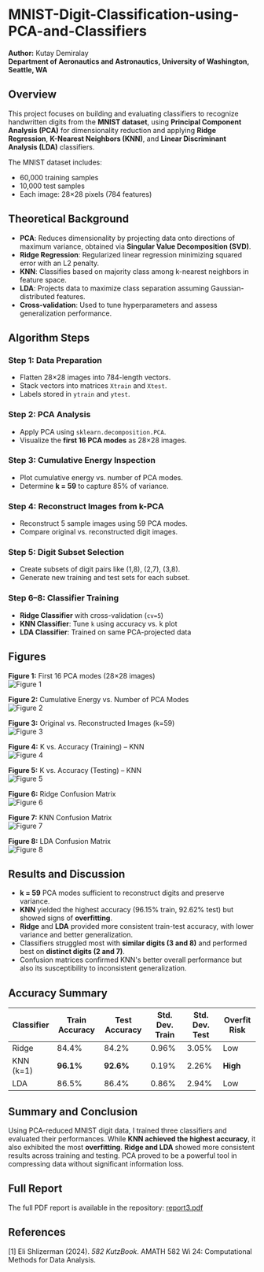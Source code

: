 # MNIST-Digit-Classification-using-PCA-and-Classifiers

**Author:** Kutay Demiralay  
**Department of Aeronautics and Astronautics, University of Washington, Seattle, WA**

## Overview

This project focuses on building and evaluating classifiers to recognize handwritten digits from the **MNIST dataset**, using **Principal Component Analysis (PCA)** for dimensionality reduction and applying **Ridge Regression**, **K-Nearest Neighbors (KNN)**, and **Linear Discriminant Analysis (LDA)** classifiers.

The MNIST dataset includes:
- 60,000 training samples
- 10,000 test samples
- Each image: 28×28 pixels (784 features)

## Theoretical Background

- **PCA**: Reduces dimensionality by projecting data onto directions of maximum variance, obtained via **Singular Value Decomposition (SVD)**.
- **Ridge Regression**: Regularized linear regression minimizing squared error with an L2 penalty.
- **KNN**: Classifies based on majority class among k-nearest neighbors in feature space.
- **LDA**: Projects data to maximize class separation assuming Gaussian-distributed features.
- **Cross-validation**: Used to tune hyperparameters and assess generalization performance.

## Algorithm Steps

### Step 1: Data Preparation

- Flatten 28×28 images into 784-length vectors.
- Stack vectors into matrices `Xtrain` and `Xtest`.
- Labels stored in `ytrain` and `ytest`.

### Step 2: PCA Analysis

- Apply PCA using `sklearn.decomposition.PCA`.
- Visualize the **first 16 PCA modes** as 28×28 images.

### Step 3: Cumulative Energy Inspection

- Plot cumulative energy vs. number of PCA modes.
- Determine **k = 59** to capture 85% of variance.

### Step 4: Reconstruct Images from k-PCA

- Reconstruct 5 sample images using 59 PCA modes.
- Compare original vs. reconstructed digit images.

### Step 5: Digit Subset Selection

- Create subsets of digit pairs like (1,8), (2,7), (3,8).
- Generate new training and test sets for each subset.

### Step 6–8: Classifier Training

- **Ridge Classifier** with cross-validation (`cv=5`)
- **KNN Classifier**: Tune `k` using accuracy vs. k plot
- **LDA Classifier**: Trained on same PCA-projected data

## Figures

**Figure 1:** First 16 PCA modes (28×28 images)  
![Figure 1](images/fig1.png)

**Figure 2:** Cumulative Energy vs. Number of PCA Modes  
![Figure 2](images/fig2.png)

**Figure 3:** Original vs. Reconstructed Images (k=59)  
![Figure 3](images/fig3.png)

**Figure 4:** K vs. Accuracy (Training) – KNN  
![Figure 4](images/fig4.png)

**Figure 5:** K vs. Accuracy (Testing) – KNN  
![Figure 5](images/fig5.png)

**Figure 6:** Ridge Confusion Matrix  
![Figure 6](images/fig6.png)

**Figure 7:** KNN Confusion Matrix  
![Figure 7](images/fig7.png)

**Figure 8:** LDA Confusion Matrix  
![Figure 8](images/fig8.png)

## Results and Discussion

- **k = 59** PCA modes sufficient to reconstruct digits and preserve variance.
- **KNN** yielded the highest accuracy (96.15% train, 92.62% test) but showed signs of **overfitting**.
- **Ridge** and **LDA** provided more consistent train-test accuracy, with lower variance and better generalization.
- Classifiers struggled most with **similar digits (3 and 8)** and performed best on **distinct digits (2 and 7)**.
- Confusion matrices confirmed KNN's better overall performance but also its susceptibility to inconsistent generalization.

## Accuracy Summary

| Classifier | Train Accuracy | Test Accuracy | Std. Dev. Train | Std. Dev. Test | Overfit Risk |
|------------|----------------|---------------|------------------|----------------|---------------|
| Ridge      | 84.4%          | 84.2%         | 0.96%            | 3.05%          | Low           |
| KNN (k=1)  | **96.1%**      | **92.6%**     | 0.19%            | 2.26%          | **High**      |
| LDA        | 86.5%          | 86.4%         | 0.86%            | 2.94%          | Low           |

## Summary and Conclusion

Using PCA-reduced MNIST digit data, I trained three classifiers and evaluated their performances. While **KNN achieved the highest accuracy**, it also exhibited the most **overfitting**. **Ridge and LDA** showed more consistent results across training and testing. PCA proved to be a powerful tool in compressing data without significant information loss.

## Full Report

The full PDF report is available in the repository: [report3.pdf](./report3.pdf)


## References

[1] Eli Shlizerman (2024). *582 KutzBook*. AMATH 582 Wi 24: Computational Methods for Data Analysis.
